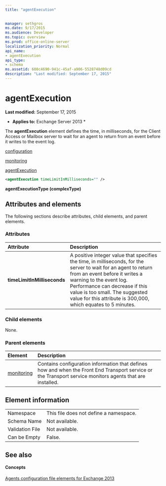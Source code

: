 ```yaml
---
title: "agentExecution"
 
 
manager: sethgros
ms.date: 9/17/2015
ms.audience: Developer
ms.topic: overview
ms.prod: office-online-server
localization_priority: Normal
api_name:
- agentExecution
api_type:
- schema
ms.assetid: 600c4690-941c-45af-a906-5528748d09cd
description: "Last modified: September 17, 2015"
---
```


# agentExecution

 **Last modified:** September 17, 2015 
  
 * **Applies to:** Exchange Server 2013 * 
  
The **agentExecution** element defines the time, in milliseconds, for the Client Access or Mailbox server to wait for an agent to return from an event before it writes to the event log. 
  
[configuration](configuration.md)
  
[monitoring](monitoring.md)
  
[agentExecution](agentexecution.md)
  
```XML
<agentExecution timeLimitInMilliseconds="" />
```

 **agentExecutionType (complexType)**
## Attributes and elements

The following sections describe attributes, child elements, and parent elements.
  
### Attributes

|**Attribute**|**Description**|
|:-----|:-----|
|**timeLimitInMilliseconds** <br/> |A positive integer value that specifies the time, in milliseconds, for the server to wait for an agent to return from an event before it writes a warning to the event log. Performance can decrease if this value is too small. The suggested value for this attribute is 300,000, which equates to 5 minutes.  <br/> |
   
### Child elements

None.
  
### Parent elements

|**Element**|**Description**|
|:-----|:-----|
|[monitoring](monitoring.md) <br/> |Contains configuration information that defines how and when the Front End Transport service or the Transport service monitors agents that are installed.  <br/> |
   
## Element information

|||
|:-----|:-----|
|Namespace  <br/> |This file does not define a namespace.  <br/> |
|Schema Name  <br/> |Not available.  <br/> |
|Validation File  <br/> |Not available.  <br/> |
|Can be Empty  <br/> |False.  <br/> |
   
## See also

#### Concepts

[Agents configuration file elements for Exchange 2013](agents-configuration-file-elements-for-exchange-2013.md)

